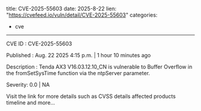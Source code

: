  
title: CVE-2025-55603
date: 2025-8-22
lien: "https://cvefeed.io/vuln/detail/CVE-2025-55603"
categories:
  - cve
---

CVE ID : CVE-2025-55603

Published :  Aug. 22
2025
4:15 p.m. | 1 hour
10 minutes ago

Description : Tenda AX3 V16.03.12.10_CN is vulnerable to Buffer Overflow in the fromSetSysTime function via the ntpServer parameter.

Severity: 0.0 | NA

Visit the link for more details
such as CVSS details
affected products
timeline
and more...
